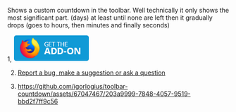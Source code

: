 Shows a custom countdown in the toolbar. Well technically it only shows the most significant part. (days) at least until none are left then it gradually drops (goes to hours, then minutes and finally seconds) 

1, [![](https://raw.githubusercontent.com/igorlogius/igorlogius/main/geFxAddon.png)](https://addons.mozilla.org/firefox/addon/toolbar-countdown/)

2. [Report a bug, make a suggestion or ask a question](https://github.com/igorlogius/igorlogius/issues/new/choose)

3. https://github.com/igorlogius/toolbar-countdown/assets/67047467/203a9999-7848-4057-9519-bbd2f7ff9c56
